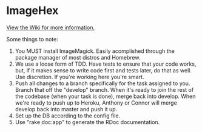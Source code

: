 ImageHex
========

[View the Wiki for more information.](https://github.com/connorshea/ImageHex/wiki)

Some things to note:

1. You MUST install ImageMagick. Easily acomplished through the package manager
   of most distros and Homebrew.
2. We use a loose form of TDD. Have tests to ensure that your code works, but,
   if it makes sense to write code first and tests later, do that as well. Use
   discretion. If you're working here you're smart.
3. Push all changes to a branch specifically for the task assigned to you.
   Branch that off the "develop" branch. When it's ready to join the rest of
   the codebase (when your task is done), merge back into develop. 
   When we're ready to push up to Heroku, Anthony or Connor will merge 
   develop back into master and push it up.
4. Set up the DB according to the config file.
5. Use "rake doc:app" to generate the RDoc documentation.
